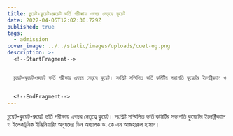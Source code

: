 ```yaml
---
title: চুয়েট-কুয়েট-রুয়েট ভর্তি পরীক্ষায় এবছর নেতৃত্বে কুয়েট
date: 2022-04-05T12:02:30.729Z
published: true
tags:
  - admission
cover_image: ../../static/images/uploads/cuet-og.png
description: >-
  <!--StartFragment-->


  চুয়েট-কুয়েট-রুয়েট ভর্তি পরীক্ষায় এবছর নেতৃত্বে কুয়েট। সংশ্লিষ্ট সম্মিলিত ভর্তি কমিটির সভাপতি কুয়েটের ইলেক্ট্রিক্যাল ও ইলেকট্রনিক ইঞ্জিনিয়ারিং অনুষদের ডিন অধ্যাপক ড. কে এম আজহারুল হাসান।


  <!--EndFragment-->
---
```

<!--StartFragment-->

চুয়েট-কুয়েট-রুয়েট ভর্তি পরীক্ষায় এবছর নেতৃত্বে কুয়েট। সংশ্লিষ্ট সম্মিলিত ভর্তি কমিটির সভাপতি কুয়েটের ইলেক্ট্রিক্যাল ও ইলেকট্রনিক ইঞ্জিনিয়ারিং অনুষদের ডিন অধ্যাপক ড. কে এম আজহারুল হাসান।

<!--EndFragment-->